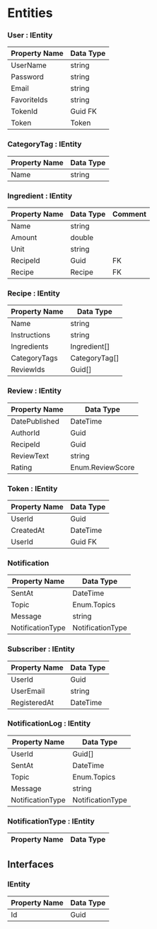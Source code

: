 # Entities

### User : IEntity

| **Property Name** | **Data Type** |
| ----------------- | ------------- |
| UserName          | string        |
| Password          | string        |
| Email             | string        |
| FavoriteIds       | string        |
| TokenId           | Guid FK       |
| Token             | Token         |

### CategoryTag : IEntity

| **Property Name** | **Data Type** |
| ----------------- | ------------- |
| Name              | string        |

### Ingredient : IEntity

| **Property Name** | **Data Type** | **Comment** |
| ----------------- | ------------- | ----------- |
| Name              | string        |
| Amount            | double        |
| Unit              | string        |
| RecipeId          | Guid          | FK          |
| Recipe            | Recipe        | FK          |

### Recipe : IEntity

| **Property Name** | **Data Type** |
| ----------------- | ------------- |
| Name              | string        |
| Instructions      | string        |
| Ingredients       | Ingredient[]  |
| CategoryTags      | CategoryTag[] |
| ReviewIds         | Guid[]        |

### Review : IEntity

| **Property Name** | **Data Type**    |
| ----------------- | ---------------- |
| DatePublished     | DateTime         |
| AuthorId          | Guid             |
| RecipeId          | Guid             |
| ReviewText        | string           |
| Rating            | Enum.ReviewScore |

### Token : IEntity

| **Property Name** | **Data Type** |
| ----------------- | ------------- |
| UserId            | Guid          |
| CreatedAt         | DateTime      |
| UserId            | Guid FK       |

### Notification

| **Property Name** | **Data Type**    |
| ----------------- | ---------------- |
| SentAt            | DateTime         |
| Topic             | Enum.Topics      |
| Message           | string           |
| NotificationType  | NotificationType |

### Subscriber : IEntity

| **Property Name** | **Data Type** |
| ----------------- | ------------- |
| UserId            | Guid          |
| UserEmail         | string        |
| RegisteredAt      | DateTime      |

### NotificationLog : IEntity

| **Property Name** | **Data Type**    |
| ----------------- | ---------------- |
| UserId            | Guid[]           |
| SentAt            | DateTime         |
| Topic             | Enum.Topics      |
| Message           | string           |
| NotificationType  | NotificationType |

### NotificationType : IEntity

| **Property Name** | **Data Type** |
| ----------------- | ------------- |

## Interfaces

### IEntity

| **Property Name** | **Data Type** |
| ----------------- | ------------- |
| Id                | Guid          |
